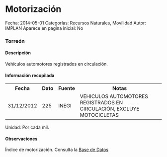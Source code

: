 Motorización
=====

Fecha: 2014-05-01
Categorías: Recursos Naturales, Movilidad
Autor: IMPLAN
Aparece en pagina inicial: No

### Torreón

#### Descripción

Vehículos automotores registrados en circulación.

#### Información recopilada

<table class="table table-hover table-bordered matriz">
  <tr><th>Fecha</th><th>Dato</th><th>Fuente</th><th>Notas</th></tr>
  <tr><td class="centrado">31/12/2012</td><td class="derecha">225</td><td>INEGI</td><td>VEHICULOS AUTOMOTORES REGISTRADOS EN CIRCULACIÓN, EXCLUYE MOTOCICLETAS</td></tr>
</table>

Unidad: Por cada mil.

#### Observaciones

Índice de motorización. Consulta la [Base de Datos](http://www.inegi.org.mx/sistemas/olap/Proyectos/bd/continuas/transporte/vehiculos.asp?s=est&c=13158&proy=vmrc_vehiculos)
